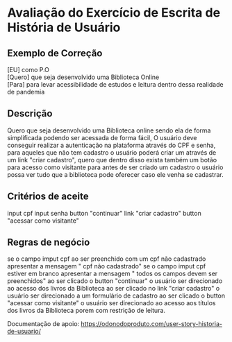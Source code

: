 # Avaliação do Exercício de Escrita de História de Usuário


## Exemplo de Correção <br>

[EU] como P.O <br>
[Quero] que seja desenvolvido uma Biblioteca Online <br> 
[Para] para levar acessibilidade de estudos e leitura dentro dessa realidade de pandemia <br> 


## Descrição

Quero que seja desenvolvido uma Biblioteca online sendo ela de forma simplificada podendo ser
acessada de forma fácil, O usuário deve conseguir realizar a autenticação na plataforma através do CPF e senha,
para aqueles que não tem cadastro o usuário poderá criar um através de um link "criar cadastro", quero que dentro
disso exista também um botão para acesso como visitante para antes de ser criado um cadastro o usuário possa ver
tudo que a biblioteca pode oferecer caso ele venha se cadastrar.


## Critérios de aceite

input cpf
input senha
button "continuar"
link "criar cadastro"
button "acessar como visitante"


## Regras de negócio

se o campo imput cpf ao ser preenchido com um cpf não cadastrado apresentar a mensagem " cpf não cadastrado"
se o campo imput cpf estiver em branco apresentar a mensagem " todos os campos devem ser preenchidos"
ao ser clicado o button "continuar" o usuário ser direcionado ao acesso dos livros da Biblioteca
ao ser clicado no link "criar cadastro" o usuário ser direcionado a um formulário de cadastro
ao ser clicado o button "acessar como visitante" o usuário ser direcionado ao acesso aos títulos dos livros da
Biblioteca porem com restrição de leitura.


Documentação de apoio: https://odonodoproduto.com/user-story-historia-de-usuario/
